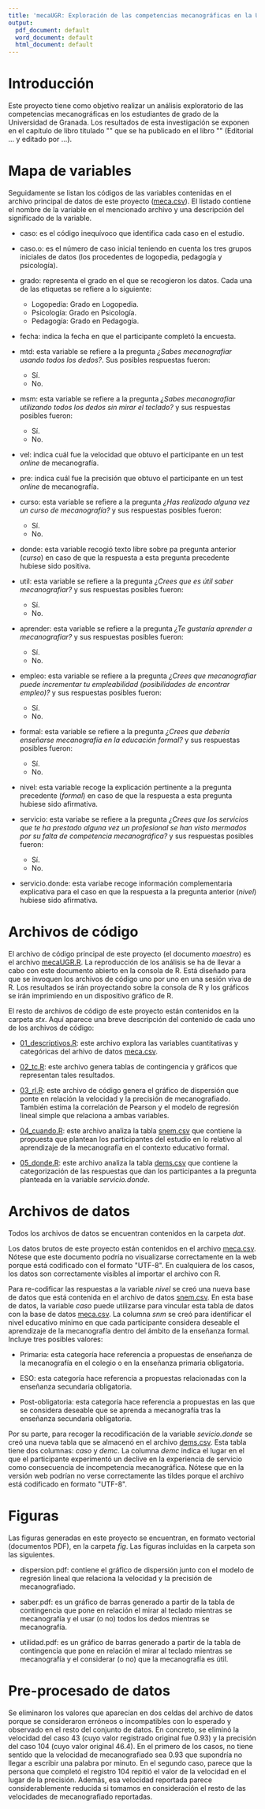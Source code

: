 ```yaml
---
title: 'mecaUGR: Exploración de las competencias mecanográficas en la Universidad de Granada: un estudio prospectivo'
output:
  pdf_document: default
  word_document: default
  html_document: default
---
```


# Introducción

Este proyecto tiene como objetivo realizar un análisis exploratorio de las competencias mecanográficas en los estudiantes de grado de la Universidad de Granada. Los resultados de esta investigación se exponen en el capítulo de libro titulado "" que se ha publicado en el libro "" (Editorial ... y editado por ...).

# Mapa de variables

Seguidamente se listan los códigos de las variables contenidas en el archivo principal de datos de este proyecto ([meca.csv](https://osf.io/ftkuj)). El listado contiene el nombre de la variable en el mencionado archivo y una descripción del significado de la variable.

-   caso: es el código inequívoco que identifica cada caso en el estudio.

-   caso.o: es el número de caso inicial teniendo en cuenta los tres grupos iniciales de datos (los procedentes de logopedia, pedagogía y psicología).

-   grado: representa el grado en el que se recogieron los datos. Cada una de las etiquetas se refiere a lo siguiente:

    -   Logopedia: Grado en Logopedia.
    -   Psicología: Grado en Psicología.
    -   Pedagogía: Grado en Pedagogía.

-   fecha: indica la fecha en que el participante completó la encuesta.

-   mtd: esta variable se refiere a la pregunta *¿Sabes mecanografiar usando todos los dedos?*. Sus posibles respuestas fueron:

    -   Sí.
    -   No.

-   msm: esta variable se refiere a la pregunta *¿Sabes mecanografiar utilizando todos los dedos sin mirar el teclado?* y sus respuestas posibles fueron:

    -   Sí.
    -   No.

-   vel: indica cuál fue la velocidad que obtuvo el participante en un test *online* de mecanografía.

-   pre: indica cuál fue la precisión que obtuvo el participante en un test *online* de mecanografía.

-   curso: esta variable se refiere a la pregunta *¿Has realizado alguna vez un curso de mecanografía?* y sus respuestas posibles fueron:

    -   Sí.
    -   No.

-   donde: esta variable recogió texto libre sobre pa pregunta anterior (*curso*) en caso de que la respuesta a esta pregunta precedente hubiese sido positiva.

-   util: esta variable se refiere a la pregunta *¿Crees que es útil saber mecanografiar?* y sus respuestas posibles fueron:

    -   Sí.
    -   No.

-   aprender: esta variable se refiere a la pregunta *¿Te gustaría aprender a mecanografiar?* y sus respuestas posibles fueron:

    -   Sí.
    -   No.

-   empleo: esta variable se refiere a la pregunta *¿Crees que mecanografiar puede incrementar tu empleabilidad (posibilidades de encontrar empleo)?* y sus respuestas posibles fueron:

    -   Sí.
    -   No.

-   formal: esta variable se refiere a la pregunta *¿Crees que debería enseñarse mecanografía en la educación formal?* y sus respuestas posibles fueron:

    -   Sí.
    -   No.

-   nivel: esta variable recoge la explicación pertinente a la pregunta precedente (*formal*) en caso de que la respuesta a esta pregunta hubiese sido afirmativa.

-   servicio: esta variabe se refiere a la pregunta *¿Crees que los servicios que te ha prestado alguna vez un profesional se han visto mermados por su falta de competencia mecanográfica?* y sus respuestas posibles fueron:

    -   Sí.
    -   No.

-   servicio.donde: esta variabe recoge información complementaria explicativa para el caso en que la respuesta a la pregunta anterior (*nivel*) hubiese sido afirmativa.

# Archivos de código

El archivo de código principal de este proyecto (el documento *maestro*) es el archivo [mecaUGR.R](https://osf.io/v298a). La reproducción de los análisis se ha de llevar a cabo con este documento abierto en la consola de R. Está diseñado para que se invoquen los archivos de código uno por uno en una sesión viva de R. Los resultados se irán proyectando sobre la consola de R y los gráficos se irán imprimiendo en un dispositivo gráfico de R.

El resto de archivos de código de este proyecto están contenidos en la carpeta *stx*. Aquí aparece una breve descripción del contenido de cada uno de los archivos de código:

-   [01_descriptivos.R](https://osf.io/2y68c): este archivo explora las variables cuantitativas y categóricas del arhivo de datos [meca.csv](https://osf.io/ftkuj).

-   [02_tc.R](https://osf.io/hk65j): este archivo genera tablas de contingencia y gráficos que representan tales resultados.

-   [03_rl.R](https://osf.io/2pj46): este archivo de código genera el gráfico de dispersión que ponte en relación la velocidad y la precisión de mecanografiado. También estima la correlación de Pearson y el modelo de regresión lineal simple que relaciona a ambas variables.

-   [04_cuando.R](https://osf.io/wahvf): este archivo analiza la tabla [snem.csv](https://osf.io/yre5h) que contiene la propuesta que plantean los participantes del estudio en lo relativo al aprendizaje de la mecanografía en el contexto educativo formal.

-   [05_donde.R](https://osf.io/rc6e7): este archivo analiza la tabla [dems.csv](https://osf.io/rxfyt) que contiene la categorización de las respuestas que dan los participantes a la pregunta planteada en la variable *servicio.donde*.

# Archivos de datos

Todos los archivos de datos se encuentran contenidos en la carpeta *dat*.

Los datos brutos de este proyecto están contenidos en el archivo [meca.csv](https://osf.io/ftkuj). Nótese que este documento podría no visualizarse correctamente en la web porque está codificado con el formato "UTF-8". En cualquiera de los casos, los datos son correctamente visibles al importar el archivo con R.

Para re-codificar las respuestas a la variable *nivel* se creó una nueva base de datos que está contenida en el archivo de datos [snem.csv](https://osf.io/yre5h). En esta base de datos, la variable *caso* puede utilizarse para vincular esta tabla de datos con la base de datos [meca.csv](https://osf.io/ftkuj). La columna *snm* se creó para identificar el nivel educativo mínimo en que cada participante considera deseable el aprendizaje de la mecanografía dentro del ámbito de la enseñanza formal. Incluye tres posibles valores:

-   Primaria: esta categoría hace referencia a propuestas de enseñanza de la mecanografía en el colegio o en la enseñanza primaria obligatoria.

-   ESO: esta categoría hace referencia a propuestas relacionadas con la enseñanza secundaria obligatoria.

-   Post-obligatoria: esta categoría hace referencia a propuestas en las que se considera deseable que se aprenda a mecanografía tras la enseñanza secundaria obligatoria.

Por su parte, para recoger la recodificación de la variable *sevicio.donde* se creó una nueva tabla que se almacenó en el archivo [dems.csv](https://osf.io/rxfyt). Esta tabla tiene dos columnas: *caso* y *demc*. La columna *demc* indica el lugar en el que el participante experimentó un declive en la experiencia de servicio como consecuencia de incompetencia mecanográfica. Nótese que en la versión web podrían no verse correctamente las tildes porque el archivo está codificado en formato "UTF-8".

# Figuras

Las figuras generadas en este proyecto se encuentran, en formato vectorial (documentos PDF), en la carpeta *fig*. Las figuras incluidas en la carpeta son las siguientes.

-   dispersion.pdf: contiene el gráfico de dispersión junto con el modelo de regresión lineal que relaciona la velocidad y la precisión de mecanografiado.

-   saber.pdf: es un gráfico de barras generado a partir de la tabla de contingencia que pone en relación el mirar al teclado mientras se mecanografía y el usar (o no) todos los dedos mientras se mecanografía.

-   utilidad.pdf: es un gráfico de barras generado a partir de la tabla de contingencia que pone en relación el mirar al teclado mientras se mecanografía y el considerar (o no) que la mecanografía es útil.

# Pre-procesado de datos

Se eliminaron los valores que aparecían en dos celdas del archivo de datos porque se consideraron erróneos o incompatibles con lo esperado y observado en el resto del conjunto de datos. En concreto, se eliminó la velocidad del caso 43 (cuyo valor registrado original fue 0.93) y la precisión del caso 104 (cuyo valor original 46.4). En el primero de los casos, no tiene sentido que la velocidad de mecanografiado sea 0.93 que supondría no llegar a escribir una palabra por minuto. En el segundo caso, parece que la persona que completó el registro 104 repitió el valor de la velocidad en el lugar de la precisión. Además, esa velocidad reportada parece considerablemente reducida si tomamos en consideración el resto de las velocidades de mecanografiado reportadas.
